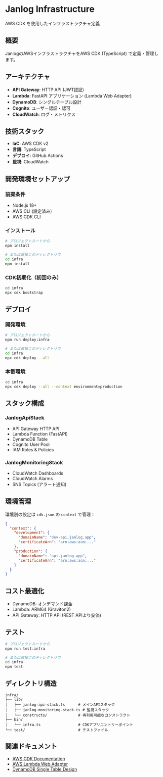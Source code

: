 # Janlog Infrastructure

AWS CDK を使用したインフラストラクチャ定義

## 概要

JanlogのAWSインフラストラクチャをAWS CDK (TypeScript) で定義・管理します。

## アーキテクチャ

- **API Gateway**: HTTP API (JWT認証)
- **Lambda**: FastAPI アプリケーション (Lambda Web Adapter)
- **DynamoDB**: シングルテーブル設計
- **Cognito**: ユーザー認証・認可
- **CloudWatch**: ログ・メトリクス

## 技術スタック

- **IaC**: AWS CDK v2
- **言語**: TypeScript
- **デプロイ**: GitHub Actions
- **監視**: CloudWatch

## 開発環境セットアップ

### 前提条件

- Node.js 18+
- AWS CLI (設定済み)
- AWS CDK CLI

### インストール

```bash
# プロジェクトルートから
npm install

# または直接このディレクトリで
cd infra
npm install
```

### CDK初期化（初回のみ）

```bash
cd infra
npx cdk bootstrap
```

## デプロイ

### 開発環境

```bash
# プロジェクトルートから
npm run deploy:infra

# または直接このディレクトリで
cd infra
npx cdk deploy --all
```

### 本番環境

```bash
cd infra
npx cdk deploy --all --context environment=production
```

## スタック構成

### JanlogApiStack

- API Gateway HTTP API
- Lambda Function (FastAPI)
- DynamoDB Table
- Cognito User Pool
- IAM Roles & Policies

### JanlogMonitoringStack

- CloudWatch Dashboards
- CloudWatch Alarms
- SNS Topics (アラート通知)

## 環境管理

環境別の設定は `cdk.json` の `context` で管理：

```json
{
  "context": {
    "development": {
      "domainName": "dev-api.janlog.app",
      "certificateArn": "arn:aws:acm:..."
    },
    "production": {
      "domainName": "api.janlog.app",
      "certificateArn": "arn:aws:acm:..."
    }
  }
}
```

## コスト最適化

- DynamoDB: オンデマンド課金
- Lambda: ARM64 (Graviton2)
- API Gateway: HTTP API (REST APIより安価)

## テスト

```bash
# プロジェクトルートから
npm run test:infra

# または直接このディレクトリで
cd infra
npm test
```

## ディレクトリ構造

```
infra/
├── lib/
│   ├── janlog-api-stack.ts      # メインAPIスタック
│   ├── janlog-monitoring-stack.ts # 監視スタック
│   └── constructs/              # 再利用可能なコンストラクト
├── bin/
│   └── infra.ts                 # CDKアプリエントリーポイント
└── test/                        # テストファイル
```

## 関連ドキュメント

- [AWS CDK Documentation](https://docs.aws.amazon.com/cdk/)
- [AWS Lambda Web Adapter](https://github.com/awslabs/aws-lambda-web-adapter)
- [DynamoDB Single Table Design](https://www.alexdebrie.com/posts/dynamodb-single-table/)